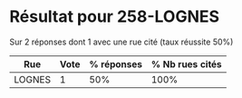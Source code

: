 # Résultat pour 258-LOGNES

Sur 2 réponses dont 1 avec une rue cité (taux réussite 50%)

| Rue | Vote | % réponses | % Nb rues cités|
|-----|------|------------|----------------|
| LOGNES | 1 | 50% | 100%|
